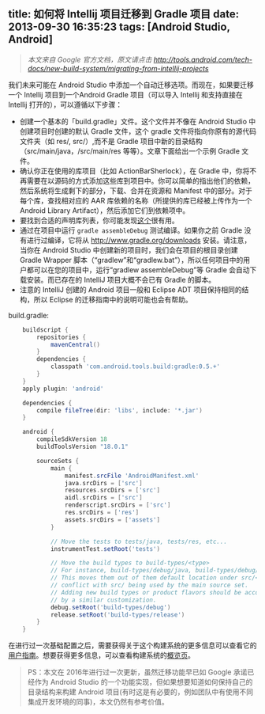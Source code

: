 title: 如何将 Intellij 项目迁移到 Gradle 项目
date: 2013-09-30 16:35:23
tags: [Android Studio, Android]
---

> _本文来自 Google 官方文档，原文请点击 http://tools.android.com/tech-docs/new-build-system/migrating-from-intellij-projects_

我们未来可能在 Android Studio 中添加一个自动迁移选项。而现在，如果要迁移一个 Intellij 项目到一个Android Gradle 项目（可以导入 Intellij 和支持直接在 Intellij 打开的），可以遵循以下步骤：

<!--more-->

* 创建一个基本的「build.gradle」文件。这个文件并不像在 Android Studio 中创建项目时创建的默认 Gradle 文件，这个 gradle 文件将指向你原有的源代码文件夹（如 res/, src/）,而不是 Gradle 项目中新的目录结构（src/main/java，/src/main/res 等等）。文章下面给出一个示例 Gradle 文件。
* 确认你正在使用的库项目（比如 ActionBarSherlock），在 Gradle 中，你将不再需要在以源码的方式添加这些库到项目中。你可以简单的指出他们的依赖，然后系统将生成剩下的部分，下载、合并在资源和 Manifest 中的部分。对于每个库，查找相对应的 AAR 库依赖的名称（所提供的库已经被上传作为一个 Android Library Artifact），然后添加它们到依赖项中。
* 要找到合适的声明库列表，你可能发现[这个](http://gradleplease.appspot.com/)很有用。
* 通过在项目中运行 `gradle assembleDebug` 测试编译。如果你之前 Gradle 没有进行过编译，它将从 http://www.gradle.org/downloads 安装。请注意，当你在 Android Studio 中创建新的项目时，我们会在项目的根目录创建 Gradle Wrapper 脚本（“gradlew”和“gradlew.bat”），所以任何项目中的用户都可以在您的项目中，运行“gradlew assembleDebug”等 Gradle 会自动下载安装。而已存在的 IntelliJ 项目大概不会已有 Gradle 的脚本。
* 注意的 IntelliJ 创建的 Android 项目一般和 Eclipse ADT 项目保持相同的结构，所以 Eclipse 的迁移指南中的说明可能也会有帮助。

build.gradle:
```groovy
    buildscript {
        repositories {
            mavenCentral()
        }
        dependencies {
            classpath 'com.android.tools.build:gradle:0.5.+'
        }
    }
    apply plugin: 'android'

    dependencies {
        compile fileTree(dir: 'libs', include: '*.jar')
    }

    android {
        compileSdkVersion 18
        buildToolsVersion "18.0.1"

        sourceSets {
            main {
                manifest.srcFile 'AndroidManifest.xml'
                java.srcDirs = ['src']
                resources.srcDirs = ['src']
                aidl.srcDirs = ['src']
                renderscript.srcDirs = ['src']
                res.srcDirs = ['res']
                assets.srcDirs = ['assets']
            }

            // Move the tests to tests/java, tests/res, etc...
            instrumentTest.setRoot('tests')

            // Move the build types to build-types/<type>
            // For instance, build-types/debug/java, build-types/debug/AndroidManifest.xml, ...
            // This moves them out of them default location under src/<type>/... which would
            // conflict with src/ being used by the main source set.
            // Adding new build types or product flavors should be accompanied
            // by a similar customization.
            debug.setRoot('build-types/debug')
            release.setRoot('build-types/release')
        }
    }
```

在进行过一次基础配置之后，需要获得关于这个构建系统的更多信息可以查看它的[用户指南](http://tools.android.com/tech-docs/new-build-system/user-guide)。想要获得更多信息，可以查看构建系统的[概览页](http://tools.android.com/tech-docs/new-build-system)。

> PS：本文在 2016年进行过一次更新，虽然迁移功能早已如 Google 承诺已经作为 Android Studio 的一个功能实现，但如果想要知道如何保持自己的目录结构来构建 Android 项目(有时这是有必要的，例如团队中有使用不同集成开发环境的同事)，本文仍然有参考价值。